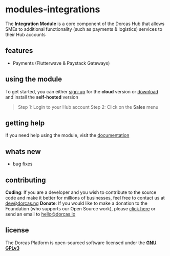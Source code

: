 # modules-integrations

The **Integration Module** is a core component of the Dorcas Hub that allows SMEs to additional functionality (such as payments &amp; logistics) services to their Hub accounts

## features
- Payments (Flutterwave &amp; Paystack Gateways)

## using the module
To get started, you can either [sign-up](https://dorcas.io/business/cloud) for the **cloud** version or [download](https://dorcas.io/download/) and install the **self-hosted** version

> Step 1: Login to your Hub account
> Step 2: Click on the **Sales** menu

## getting help
If you need help using the module, visit the [documentation](https://docs.dorcas.io)

## whats new
- bug fixes


## contributing
**Coding**: If you are a developer and you wish to contribute to the source code and make it better for millions of businesses, feel free to contact us at dev@dorcas.ng
**Donate**: If you would like to make a donation to the Foundation (who supports our Open Source work), please [click here](https://dorcas.io/donate) or send an email to hello@dorcas.io

## license
The Dorcas Platform is open-sourced software licensed under the [**GNU GPLv3**](https://opensource.org/licenses/GPL-3.0)

